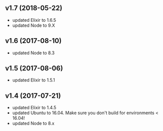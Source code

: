 ## v1.7 (2018-05-22)

- updated Elixir to 1.6.5
- updated Node to 9.X

## v1.6 (2017-08-10)

- updated Node to 8.3

## v1.5 (2017-08-06)

- updated Elixir to 1.5.1

## v1.4 (2017-07-21)

- updated Elixir to 1.4.5
- updated Ubuntu to 16.04.
  Make sure you don't build for environments < 16.04!
- updated Node to 8.x
